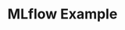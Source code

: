 ---
title: MLflow Example
weight: 1
variants: +flyte -serverless -byoc -byok
layout: py_example
example_file: /external/unionai-examples/flyte-integrations/flytekit-plugins/mlflow_plugin/mlflow_plugin/mlflow_example.py
---